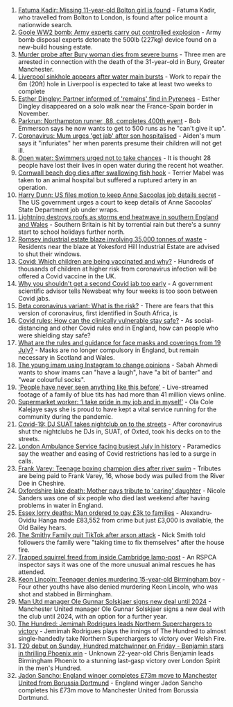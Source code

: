 1. [Fatuma Kadir: Missing 11-year-old Bolton girl is found](https://www.bbc.co.uk/news/uk-england-manchester-57955421) - Fatuma Kadir, who travelled from Bolton to London, is found after police mount a nationwide search.
2. [Goole WW2 bomb: Army experts carry out controlled explosion](https://www.bbc.co.uk/news/uk-england-humber-57953506) - Army bomb disposal experts detonate the 500lb (227kg) device found on a new-build housing estate.
3. [Murder probe after Bury woman dies from severe burns](https://www.bbc.co.uk/news/uk-england-manchester-57957818) - Three men are arrested in connection with the death of the 31-year-old in Bury, Greater Manchester.
4. [Liverpool sinkhole appears after water main bursts](https://www.bbc.co.uk/news/uk-england-merseyside-57954296) - Work to repair the 6m (20ft) hole in Liverpool is expected to take at least two weeks to complete
5. [Esther Dingley: Partner informed of 'remains' find in Pyrenees](https://www.bbc.co.uk/news/uk-england-tyne-57954180) - Esther Dingley disappeared on a solo walk near the France-Spain border in November.
6. [Parkrun: Northampton runner, 88, completes 400th event](https://www.bbc.co.uk/news/uk-england-northamptonshire-57954713) - Bob Emmerson says he now wants to get to 500 runs as he "can't give it up".
7. [Coronavirus: Mum urges 'get jab' after son hospitalised](https://www.bbc.co.uk/news/uk-england-tees-57375406) - Aiden's mum says it "infuriates" her when parents presume their children will not get ill.
8. [Open water: Swimmers urged not to take chances](https://www.bbc.co.uk/news/uk-57953480) - It is thought 28 people have lost their lives in open water during the recent hot weather.
9. [Cornwall beach dog dies after swallowing fish hook](https://www.bbc.co.uk/news/uk-england-cornwall-57954547) - Terrier Mabel was taken to an animal hospital but suffered a ruptured artery in an operation.
10. [Harry Dunn: US files motion to keep Anne Sacoolas job details secret](https://www.bbc.co.uk/news/uk-england-northamptonshire-57954208) - The US government urges a court to keep details of Anne Sacoolas' State Department job under wraps.
11. [Lightning destroys roofs as storms end heatwave in southern England and Wales](https://www.bbc.co.uk/news/uk-57952825) - Southern Britain is hit by torrential rain but there's a sunny start to school holidays further north.
12. [Romsey industrial estate blaze involving 35,000 tonnes of waste](https://www.bbc.co.uk/news/uk-england-hampshire-57953819) - Residents near the blaze at Yokesford Hill Industrial Estate are advised to shut their windows.
13. [Covid: Which children are being vaccinated and why?](https://www.bbc.co.uk/news/health-57888429) - Hundreds of thousands of children at higher risk from coronavirus infection will be offered a Covid vaccine in the UK.
14. [Why you shouldn't get a second Covid jab too early](https://www.bbc.co.uk/news/newsbeat-57682233) - A government scientific advisor tells Newsbeat why four weeks is too soon between Covid jabs.
15. [Beta coronavirus variant: What is the risk?](https://www.bbc.co.uk/news/health-55534727) - There are fears that this version of coronavirus, first identified in South Africa, is
16. [Covid rules: How can the clinically vulnerable stay safe?](https://www.bbc.co.uk/news/health-51997151) - As social-distancing and other Covid rules end in England, how can people who were shielding stay safe?
17. [What are the rules and guidance for face masks and coverings from 19 July?](https://www.bbc.co.uk/news/health-51205344) - Masks are no longer compulsory in England, but remain necessary in Scotland and Wales.
18. [The young imam using Instagram to change opinions](https://www.bbc.co.uk/news/uk-england-manchester-57946493) - Sabah Ahmedi wants to show imams can "have a laugh", have "a bit of banter" and "wear colourful socks".
19. ['People have never seen anything like this before'](https://www.bbc.co.uk/news/uk-england-leicestershire-57836610) - Live-streamed footage of a family of blue tits has had more than 41 million views online.
20. [Supermarket worker: ‘I take pride in my job and in myself’](https://www.bbc.co.uk/news/uk-england-london-57919079) - Ola Cole Kalejaye says she is proud to have kept a vital service running for the community during the pandemic.
21. [Covid-19: DJ SUAT takes nightclub on to the streets](https://www.bbc.co.uk/news/uk-england-surrey-57935752) - After coronavirus shut the nightclubs he DJs in, SUAT, of Oxted, took his decks on to the streets.
22. [London Ambulance Service facing busiest July in history](https://www.bbc.co.uk/news/uk-england-london-57936032) - Paramedics say the weather and easing of Covid restrictions has led to a surge in calls.
23. [Frank Varey: Teenage boxing champion dies after river swim](https://www.bbc.co.uk/news/uk-england-merseyside-57928688) - Tributes are being paid to Frank Varey, 16, whose body was pulled from the River Dee in Cheshire.
24. [Oxfordshire lake death: Mother pays tribute to 'caring' daughter](https://www.bbc.co.uk/news/uk-england-oxfordshire-57940537) - Nicole Sanders was one of six people who died last weekend after having problems in water in England.
25. [Essex lorry deaths: Man ordered to pay £3k to families](https://www.bbc.co.uk/news/uk-england-essex-57943328) - Alexandru-Ovidiu Hanga made £83,552 from crime but just £3,000 is available, the Old Bailey hears.
26. [The Smithy Family quit TikTok after arson attack](https://www.bbc.co.uk/news/uk-england-london-57864221) - Nick Smith told followers the family were "taking time to fix themselves" after the house fire.
27. [Trapped squirrel freed from inside Cambridge lamp-post](https://www.bbc.co.uk/news/uk-england-cambridgeshire-57946712) - An RSPCA inspector says it was one of the more unusual animal rescues he has attended.
28. [Keon Lincoln: Teenager denies murdering 15-year-old Birmingham boy](https://www.bbc.co.uk/news/uk-england-birmingham-57948025) - Four other youths have also denied murdering Keon Lincoln, who was shot and stabbed in Birmingham.
29. [Man Utd manager Ole Gunnar Solskjaer signs new deal until 2024](https://www.bbc.co.uk/sport/football/57954333) - Manchester United manager Ole Gunnar Solskjaer signs a new deal with the club until 2024, with an option for a further year.
30. [The Hundred: Jemimah Rodrigues leads Northern Superchargers to victory](https://www.bbc.co.uk/sport/cricket/57955128) - Jemimah Rodrigues plays the innings of The Hundred to almost single-handedly take Northern Superchargers to victory over Welsh Fire.
31. [T20 debut on Sunday, Hundred matchwinner on Friday - Benjamin stars in thrilling Phoenix win](https://www.bbc.co.uk/sport/cricket/57949800) - Unknown 22-year-old Chris Benjamin leads Birmingham Phoenix to a stunning last-gasp victory over London Spirit in the men's Hundred.
32. [Jadon Sancho: England winger completes £73m move to Manchester United from Borussia Dortmund](https://www.bbc.co.uk/sport/football/57827831) - England winger Jadon Sancho completes his £73m move to Manchester United from Borussia Dortmund.
